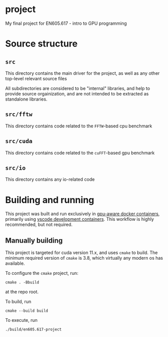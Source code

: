 # project

My final project for EN605.617 - intro to GPU programming

# Source structure

## `src`

This directory contains the main driver for the project, as well as any other top-level relevant source files

All subdirectories are considered to be "internal" libraries, and help to provide source orgainization, and are not intended to be extracted as standalone libraries.

## `src/fftw`

This directory contains code related to the `FFTW`-based cpu benchmark

## `src/cuda`

This directory contains code related to the `cuFFT`-based gpu benchmark

## `src/io`

This directory contains any io-related code

# Building and running

This project was built and run exclusively in [gpu-aware docker containers](https://github.com/NVIDIA/nvidia-docker), primarily using [vscode development containers](https://code.visualstudio.com/docs/remote/containers). This workflow is highly recommended, but not required.

## Manually building

This project is targeted for cuda version 11.x, and uses `cmake` to build. The minimum required version of `cmake` is 3.8, which virtually any modern os has available.

To configure the `cmake` project, run:

```
cmake . -Bbuild
```

at the repo root.

To build, run

```
cmake --build build
```

To execute, run

```
./build/en605.617-project
```

